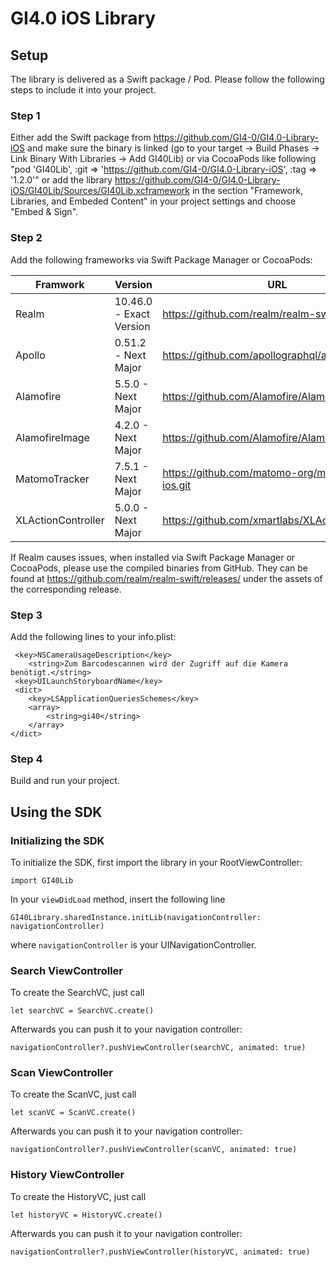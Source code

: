 # GI4.0 iOS Library

## Setup
The library is delivered as a Swift package / Pod. Please follow the following steps to include it into your project.

### Step 1
Either add the Swift package from https://github.com/GI4-0/GI4.0-Library-iOS and make sure the binary is linked (go to your target -> Build Phases -> Link Binary With Libraries -> Add GI40Lib) or via CocoaPods like following "pod 'GI40Lib', :git => 'https://github.com/GI4-0/GI4.0-Library-iOS', :tag => '1.2.0'" or add the library https://github.com/GI4-0/GI4.0-Library-iOS/GI40Lib/Sources/GI40Lib.xcframework in the section "Framework, Libraries, and Embeded Content" in your project settings and choose "Embed & Sign".

### Step 2
Add the following frameworks via Swift Package Manager or CocoaPods:

| Framwork | Version | URL |
| -------- | ------- | --- |
| Realm | 10.46.0 - Exact Version | https://github.com/realm/realm-swift.git |
| Apollo | 0.51.2 - Next Major | https://github.com/apollographql/apollo-ios |
| Alamofire | 5.5.0 - Next Major | https://github.com/Alamofire/Alamofire.git |
| AlamofireImage | 4.2.0 - Next Major | https://github.com/Alamofire/AlamofireImage.git |
| MatomoTracker | 7.5.1 - Next Major | https://github.com/matomo-org/matomo-sdk-ios.git |
| XLActionController | 5.0.0 - Next Major | https://github.com/xmartlabs/XLActionController |

If Realm causes issues, when installed via Swift Package Manager or CocoaPods, please use the compiled binaries from GitHub. They can be found at https://github.com/realm/realm-swift/releases/ under the assets of the corresponding release.

### Step 3
 Add the following lines to your info.plist:

```
 <key>NSCameraUsageDescription</key>
	<string>Zum Barcodescannen wird der Zugriff auf die Kamera benötigt.</string>
 <key>UILaunchStoryboardName</key>
 <dict>
    <key>LSApplicationQueriesSchemes</key>
    <array>
        <string>gi40</string>
    </array>
</dict>   
```

 ### Step 4
 Build and run your project.

## Using the SDK

### Initializing the SDK

To initialize the SDK, first import the library in your RootViewController:

```
import GI40Lib
```

In your ```viewDidLoad``` method, insert the following line

```
GI40Library.sharedInstance.initLib(navigationController: navigationController)
```

where  ```navigationController``` is your UINavigationController.

### Search ViewController

To create the SearchVC, just call

```
let searchVC = SearchVC.create()
```

Afterwards you can push it to your navigation controller:

```
navigationController?.pushViewController(searchVC, animated: true)
```

### Scan ViewController

To create the ScanVC, just call

```
let scanVC = ScanVC.create()
```

Afterwards you can push it to your navigation controller:

```
navigationController?.pushViewController(scanVC, animated: true)
```

### History ViewController

To create the HistoryVC, just call

```
let historyVC = HistoryVC.create()
```

Afterwards you can push it to your navigation controller:

```
navigationController?.pushViewController(historyVC, animated: true)
```
